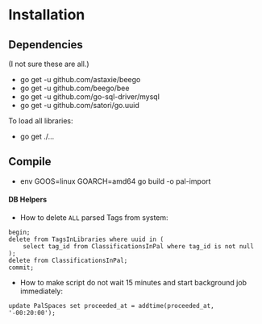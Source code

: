 # Installation

## Dependencies
(I not sure these are all.)
* go get -u github.com/astaxie/beego
* go get -u github.com/beego/bee
* go get -u github.com/go-sql-driver/mysql
* go get -u github.com/satori/go.uuid

To load all libraries:

* go get ./...

## Compile

* env GOOS=linux GOARCH=amd64 go build -o pal-import

#### DB Helpers

* How to delete `ALL` parsed Tags from system:

```
begin;
delete from TagsInLibraries where uuid in (
    select tag_id from ClassificationsInPal where tag_id is not null
);
delete from ClassificationsInPal;
commit;
```

* How to make script do not wait 15 minutes and start background job immediately:

```
update PalSpaces set proceeded_at = addtime(proceeded_at, '-00:20:00');
```